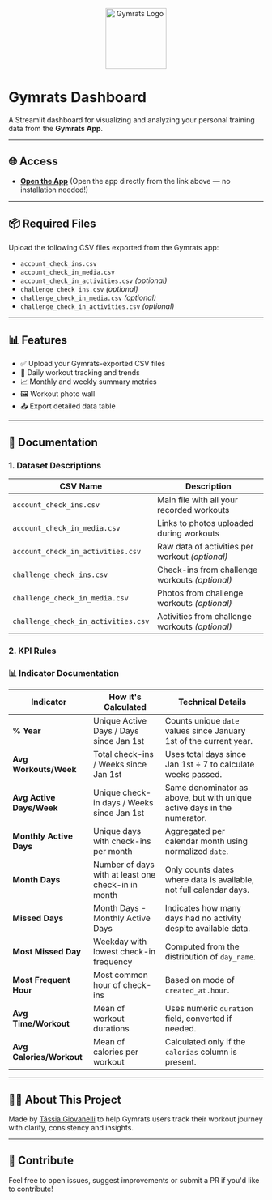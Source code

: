 <p align="center">
  <img src="https://img.utdstc.com/icon/55f/304/55f30479adbe539eb6a68aa776833c8bb2811e29deafcc1b8ab71e6862427eb9:200" alt="Gymrats Logo" width="120"/>
</p>

# Gymrats Dashboard

A Streamlit dashboard for visualizing and analyzing your personal training data from the **Gymrats App**.


---

## 🌐 Access

* **[Open the App](https://gymrats.streamlit.app/)**
  (Open the app directly from the link above — no installation needed!)

---

## 📦 Required Files

Upload the following CSV files exported from the Gymrats app:

* `account_check_ins.csv`
* `account_check_in_media.csv`
* `account_check_in_activities.csv` *(optional)*
* `challenge_check_ins.csv` *(optional)*
* `challenge_check_in_media.csv` *(optional)*
* `challenge_check_in_activities.csv` *(optional)*

---

## 📊 Features

* ✅ Upload your Gymrats-exported CSV files
* 📅 Daily workout tracking and trends
* 📈 Monthly and weekly summary metrics
* 🖼️ Workout photo wall
* 📤 Export detailed data table

---

## 🧾 Documentation

### 1. Dataset Descriptions

| CSV Name                            | Description                                     |
| ----------------------------------- | ----------------------------------------------- |
| `account_check_ins.csv`             | Main file with all your recorded workouts       |
| `account_check_in_media.csv`        | Links to photos uploaded during workouts        |
| `account_check_in_activities.csv`   | Raw data of activities per workout *(optional)* |
| `challenge_check_ins.csv`           | Check-ins from challenge workouts *(optional)*  |
| `challenge_check_in_media.csv`      | Photos from challenge workouts *(optional)*     |
| `challenge_check_in_activities.csv` | Activities from challenge workouts *(optional)* |

### 2. KPI Rules

### 📊 Indicator Documentation

| Indicator                | How it's Calculated                                | Technical Details                                                                 |
|--------------------------|----------------------------------------------------|------------------------------------------------------------------------------------|
| **% Year**               | Unique Active Days / Days since Jan 1st            | Counts unique `date` values since January 1st of the current year.                |
| **Avg Workouts/Week**    | Total check-ins / Weeks since Jan 1st              | Uses total days since Jan 1st ÷ 7 to calculate weeks passed.                      |
| **Avg Active Days/Week** | Unique check-in days / Weeks since Jan 1st         | Same denominator as above, but with unique active days in the numerator.          |
| **Monthly Active Days**  | Unique days with check-ins per month               | Aggregated per calendar month using normalized `date`.                            |
| **Month Days**           | Number of days with at least one check-in in month | Only counts dates where data is available, not full calendar days.                |
| **Missed Days**          | Month Days - Monthly Active Days                   | Indicates how many days had no activity despite available data.                   |
| **Most Missed Day**      | Weekday with lowest check-in frequency             | Computed from the distribution of `day_name`.                                     |
| **Most Frequent Hour**   | Most common hour of check-ins                      | Based on mode of `created_at.hour`.                                               |
| **Avg Time/Workout**     | Mean of workout durations                          | Uses numeric `duration` field, converted if needed.                               |
| **Avg Calories/Workout** | Mean of calories per workout                       | Calculated only if the `calorias` column is present.                              |


---

## 🙋‍♀️ About This Project

Made by [Tássia Giovanelli](https://www.linkedin.com/in/tassiagiovanelli/) to help Gymrats users track their workout journey with clarity, consistency and insights.

---

## 📮 Contribute

Feel free to open issues, suggest improvements or submit a PR if you'd like to contribute!
